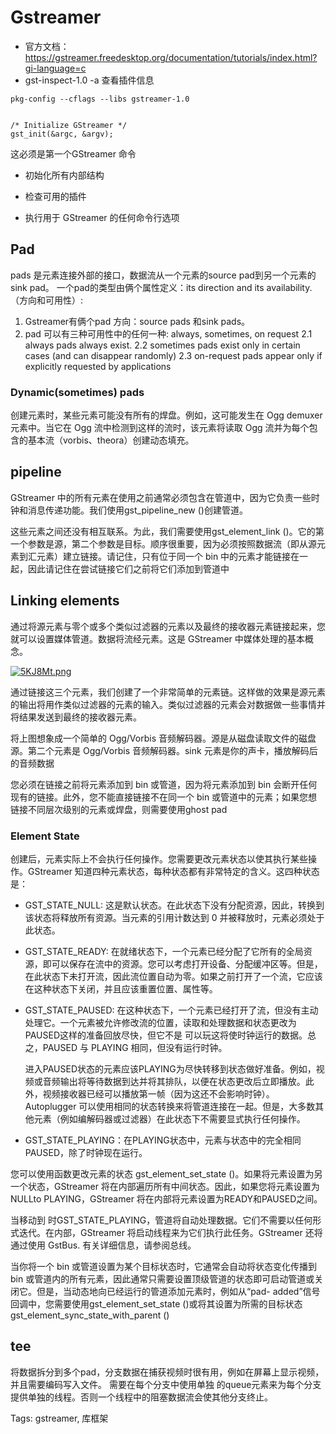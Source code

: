 # Gstreamer

* 官方文档： https://gstreamer.freedesktop.org/documentation/tutorials/index.html?gi-language=c
*  gst-inspect-1.0 -a  查看插件信息


 `pkg-config --cflags --libs gstreamer-1.0`
```

/* Initialize GStreamer */
gst_init(&argc, &argv);

```
这必须是第一个GStreamer 命令
* 初始化所有内部结构

* 检查可用的插件

* 执行用于 GStreamer 的任何命令行选项

## Pad
pads 是元素连接外部的接口，数据流从一个元素的source pad到另一个元素的sink pad。
一个pad的类型由俩个属性定义：its direction and its availability.（方向和可用性）:
1. Gstreamer有俩个pad 方向：source pads 和sink pads。
2. pad 可以有三种可用性中的任何一种: always, sometimes, on request 
2.1 always pads always exist.
2.2 sometimes pads exist only in certain cases (and can disappear randomly)
2.3 on-request pads appear only if explicitly requested by applications

### Dynamic(sometimes) pads
创建元素时，某些元素可能没有所有的焊盘。例如，这可能发生在 Ogg demuxer 元素中。当它在 Ogg 流中检测到这样的流时，该元素将读取 Ogg 流并为每个包含的基本流（vorbis、theora）创建动态填充。

## pipeline
GStreamer 中的所有元素在使用之前通常必须包含在管道中，因为它负责一些时钟和消息传递功能。我们使用gst_pipeline_new ()创建管道。

这些元素之间还没有相互联系。为此，我们需要使用gst_element_link ()。它的第一个参数是源，第二个参数是目标。顺序很重要，因为必须按照数据流（即从源元素到汇元素）建立链接。请记住，只有位于同一个 bin 中的元素才能链接在一起，因此请记住在尝试链接它们之前将它们添加到管道中

## Linking elements

通过将源元素与零个或多个类似过滤器的元素以及最终的接收器元素链接起来，您就可以设置媒体管道。数据将流经元素。这是 GStreamer 中媒体处理的基本概念。

[![5KJ8Mt.png](https://z3.ax1x.com/2021/10/13/5KJ8Mt.png)](https://imgtu.com/i/5KJ8Mt)

通过链接这三个元素，我们创建了一个非常简单的元素链。这样做的效果是源元素的输出将用作类似过滤器的元素的输入。类似过滤器的元素会对数据做一些事情并将结果发送到最终的接收器元素。

将上图想象成一个简单的 Ogg/Vorbis 音频解码器。源是从磁盘读取文件的磁盘源。第二个元素是 Ogg/Vorbis 音频解码器。sink 元素是你的声卡，播放解码后的音频数据

您必须在链接之前将元素添加到 bin 或管道，因为将元素添加到 bin 会断开任何现有的链接。此外，您不能直接链接不在同一个 bin 或管道中的元素；如果您想链接不同层次级别的元素或焊盘，则需要使用ghost pad

### Element State

创建后，元素实际上不会执行任何操作。您需要更改元素状态以使其执行某些操作。GStreamer 知道四种元素状态，每种状态都有非常特定的含义。这四种状态是：

* GST_STATE_NULL: 这是默认状态。在此状态下没有分配资源，因此，转换到该状态将释放所有资源。当元素的引用计数达到 0 并被释放时，元素必须处于此状态。

*  GST_STATE_READY: 在就绪状态下，一个元素已经分配了它所有的全局资源，即可以保存在流中的资源。您可以考虑打开设备、分配缓冲区等。但是，在此状态下未打开流，因此流位置自动为零。如果之前打开了一个流，它应该在这种状态下关闭，并且应该重置位置、属性等。

* GST_STATE_PAUSED: 在这种状态下，一个元素已经打开了流，但没有主动处理它。一个元素被允许修改流的位置，读取和处理数据和状态更改为PAUSED这样的准备回放尽快，但它不是 可以玩这将使时钟运行的数据。总之，PAUSED 与 PLAYING 相同，但没有运行时钟。

  进入PAUSED状态的元素应该PLAYING为尽快转移到状态做好准备。例如，视频或音频输出将等待数据到达并将其排队，以便在状态更改后立即播放。此外，视频接收器已经可以播放第一帧（因为这还不会影响时钟）。Autoplugger 可以使用相同的状态转换来将管道连接在一起。但是，大多数其他元素（例如编解码器或过滤器）在此状态下不需要显式执行任何操作。

* GST_STATE_PLAYING：在PLAYING状态中，元素与状态中的完全相同PAUSED，除了时钟现在运行。

您可以使用函数更改元素的状态 gst_element_set_state ()。如果将元素设置为另一个状态，GStreamer 将在内部遍历所有中间状态。因此，如果您将元素设置为NULLto PLAYING，GStreamer 将在内部将元素设置为READY和PAUSED之间。

当移动到 时GST_STATE_PLAYING，管道将自动处理数据。它们不需要以任何形式迭代。在内部，GStreamer 将启动线程来为它们执行此任务。GStreamer 还将通过使用 GstBus. 有关详细信息，请参阅总线。

当你将一个 bin 或管道设置为某个目标状态时，它通常会自动将状态变化传播到 bin 或管道内的所有元素，因此通常只需要设置顶级管道的状态即可启动管道或关闭它。但是，当动态地向已经运行的管道添加元素时，例如从“pad- added”信号回调中，您需要使用gst_element_set_state ()或将其设置为所需的目标状态gst_element_sync_state_with_parent ()


## tee
将数据拆分到多个pad，分支数据在捕获视频时很有用，例如在屏幕上显示视频，并且需要编码写入文件。
需要在每个分支中使用单独 的queue元素来为每个分支提供单独的线程。否则一个线程中的阻塞数据流会使其他分支终止。





















Tags:
  gstreamer, 库框架